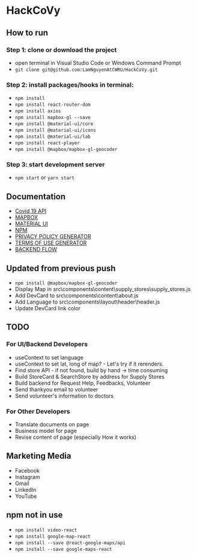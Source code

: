 # HackCoVy
## How to run 
### Step 1: clone or download the project
* open terminal in Visual Studio Code or Windows Command Prompt
* ```git clone git@github.com:LamNguyenAtCWRU/HackCoVy.git```
### Step 2: install packages/hooks in terminal: 
* ```npm install```
* ```npm install react-router-dom```
* ```npm install axios```
* ```npm install mapbox-gl --save```
* ```npm install @material-ui/core``` 
* ```npm install @material-ui/icons```
* ```npm install @material-ui/lab```
* ```npm install react-player```
* ```npm install @mapbox/mapbox-gl-geocoder```
### Step 3: start development server
* ```npm start``` or ```yarn start```

## Documentation
* [Covid 19 API](https://corona.lmao.ninja/v2/countries)
* [MAPBOX](https://www.mapbox.com/)
* [MATERIAL UI](https://material-ui.com/)
* [NPM](https://www.npmjs.com/)
* [PRIVACY POLICY GENERATOR](https://www.privacypolicygenerator.info/)
* [TERMS OF USE GENERATOR](https://www.termsofusegenerator.net/)
* [BACKEND FLOW](https://www.lucidchart.com/invitations/accept/266989db-b767-4300-afff-91cdef6bbff7)

## Updated from previous push
* ```npm install @mapbox/mapbox-gl-geocoder```
* Display Map in src\components\content\supply_stores\supply_stores.js
* Add DevCard to src\components\content\about.js
* Add Language to src\components\layout\header\header.js
* Update DevCard link color

## TODO
### For UI/Backend Developers
* useContext to set language
* useContext to set lat, long of map? - Let's try if it rerenders.
* Find store API - if not found, build by hand -> time consuming
* Build StoreCard & SearchStore by address for Supply Stores
* Build backend for Request Help, Feedbacks, Volunteer
* Send thankyou email to volunteer
* Send volunteer's information to doctors 

### For Other Developers
* Translate documents on page
* Business model for page
* Revise content of page (especially How it works)

## Marketing Media
* Facebook
* Instagram
* Gmail
* LinkedIn
* YouTube

## npm not in use
* ```npm install video-react```
* ```npm install google-map-react``` 
* ```npm install --save @react-google-maps/api``` 
* ```npm install --save google-maps-react``` 



